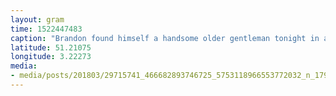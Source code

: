 ```yaml
---
layout: gram
time: 1522447483
caption: "Brandon found himself a handsome older gentleman tonight in a 12th-century underground bar. #4m4eu"
latitude: 51.21075
longitude: 3.22273
media:
- media/posts/201803/29715741_466682893746725_5753118966553772032_n_17920909831098569.jpg
---
```

